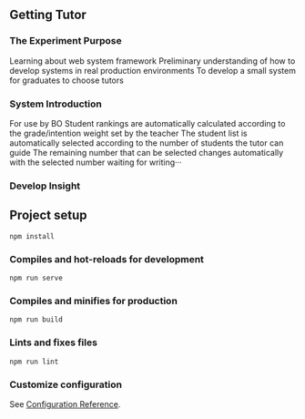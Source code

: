 ## Getting Tutor
### The Experiment Purpose
Learning about web system framework
Preliminary understanding of how to develop systems in real production environments
To develop a small system for graduates to choose tutors
### System Introduction
For use by BO
Student rankings are automatically calculated according to the grade/intention weight set by the teacher
The student list is automatically selected according to the number of students the tutor can guide
The remaining number that can be selected changes automatically with the selected number
waiting for writing···
### Develop Insight

## Project setup
```
npm install
```

### Compiles and hot-reloads for development
```
npm run serve
```

### Compiles and minifies for production
```
npm run build
```

### Lints and fixes files
```
npm run lint
```

### Customize configuration
See [Configuration Reference](https://cli.vuejs.org/config/).
